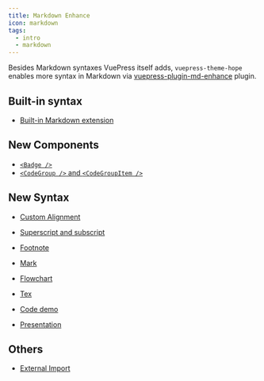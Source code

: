 ```yaml
---
title: Markdown Enhance
icon: markdown
tags:
  - intro
  - markdown
---
```


Besides Markdown syntaxes VuePress itself adds, `vuepress-theme-hope` enables more syntax in Markdown via [vuepress-plugin-md-enhance](https://vuepress-theme-hope.github.io/md-enhance) plugin.

<!-- more -->

## Built-in syntax

- [Built-in Markdown extension](../../basic/vuepress/markdown.md)

## New Components

- [`<Badge />`](components.md#badge)
- [`<CodeGroup />` and `<CodeGroupItem />`](components.md#codegroup-codegroupitem)

## New Syntax

- [Custom Alignment](align.md)

- [Superscript and subscript](sup-sub.md)

- [Footnote](footnote.md)

- [Mark](mark.md)

- [Flowchart](flowchart.md)

- [Tex](tex.md)

- [Code demo](demo.md)

- [Presentation](presentation.md)

## Others

- [External Import](external.md)
